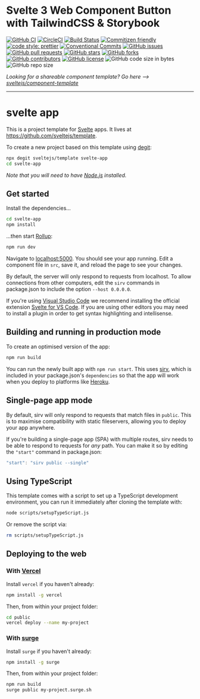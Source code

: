 # Svelte 3 Web Component Button with TailwindCSS & Storybook

[![GitHub CI](https://github.com/smarlhens/svelte3-web-component-button/workflows/CI/badge.svg)](https://github.com/smarlhens/svelte3-web-component-button/actions?query=workflow%3ACI)
[![CircleCI](https://circleci.com/gh/smarlhens/svelte3-web-component-button.svg?style=svg)](https://circleci.com/gh/smarlhens/svelte3-web-component-button)
[![Build Status](https://travis-ci.com/smarlhens/svelte3-web-component-button.svg?branch=master)](https://travis-ci.com/smarlhens/svelte3-web-component-button)
[![Commitizen friendly](https://img.shields.io/badge/commitizen-friendly-brightgreen.svg)](http://commitizen.github.io/cz-cli/)
[![code style: prettier](https://img.shields.io/badge/code_style-prettier-ff69b4.svg)](https://github.com/prettier/prettier)
[![Conventional Commits](https://img.shields.io/badge/Conventional%20Commits-1.0.0-yellow.svg)](https://conventionalcommits.org)
[![GitHub issues](https://img.shields.io/github/issues/smarlhens/svelte3-web-component-button)](https://github.com/smarlhens/svelte3-web-component-button/issues)
[![GitHub pull requests](https://img.shields.io/github/issues-pr/smarlhens/svelte3-web-component-button)](https://github.com/smarlhens/svelte3-web-component-button/pulls)
[![GitHub stars](https://img.shields.io/github/stars/smarlhens/svelte3-web-component-button)](https://github.com/smarlhens/svelte3-web-component-button/stargazers)
[![GitHub forks](https://img.shields.io/github/forks/smarlhens/svelte3-web-component-button)](https://github.com/smarlhens/svelte3-web-component-button/network)
[![GitHub contributors](https://img.shields.io/github/contributors/smarlhens/svelte3-web-component-button)](https://github.com/smarlhens/svelte3-web-component-button/graphs/contributors)
[![GitHub license](https://img.shields.io/github/license/smarlhens/svelte3-web-component-button)](https://github.com/smarlhens/svelte3-web-component-button)
![GitHub code size in bytes](https://img.shields.io/github/languages/code-size/smarlhens/svelte3-web-component-button)
![GitHub repo size](https://img.shields.io/github/repo-size/smarlhens/svelte3-web-component-button)


*Looking for a shareable component template? Go here --> [sveltejs/component-template](https://github.com/sveltejs/component-template)*

---

# svelte app

This is a project template for [Svelte](https://svelte.dev) apps. It lives at https://github.com/sveltejs/template.

To create a new project based on this template using [degit](https://github.com/Rich-Harris/degit):

```bash
npx degit sveltejs/template svelte-app
cd svelte-app
```

*Note that you will need to have [Node.js](https://nodejs.org) installed.*


## Get started

Install the dependencies...

```bash
cd svelte-app
npm install
```

...then start [Rollup](https://rollupjs.org):

```bash
npm run dev
```

Navigate to [localhost:5000](http://localhost:5000). You should see your app running. Edit a component file in `src`, save it, and reload the page to see your changes.

By default, the server will only respond to requests from localhost. To allow connections from other computers, edit the `sirv` commands in package.json to include the option `--host 0.0.0.0`.

If you're using [Visual Studio Code](https://code.visualstudio.com/) we recommend installing the official extension [Svelte for VS Code](https://marketplace.visualstudio.com/items?itemName=svelte.svelte-vscode). If you are using other editors you may need to install a plugin in order to get syntax highlighting and intellisense.

## Building and running in production mode

To create an optimised version of the app:

```bash
npm run build
```

You can run the newly built app with `npm run start`. This uses [sirv](https://github.com/lukeed/sirv), which is included in your package.json's `dependencies` so that the app will work when you deploy to platforms like [Heroku](https://heroku.com).


## Single-page app mode

By default, sirv will only respond to requests that match files in `public`. This is to maximise compatibility with static fileservers, allowing you to deploy your app anywhere.

If you're building a single-page app (SPA) with multiple routes, sirv needs to be able to respond to requests for *any* path. You can make it so by editing the `"start"` command in package.json:

```js
"start": "sirv public --single"
```

## Using TypeScript

This template comes with a script to set up a TypeScript development environment, you can run it immediately after cloning the template with:

```bash
node scripts/setupTypeScript.js
```

Or remove the script via:

```bash
rm scripts/setupTypeScript.js
```

## Deploying to the web

### With [Vercel](https://vercel.com)

Install `vercel` if you haven't already:

```bash
npm install -g vercel
```

Then, from within your project folder:

```bash
cd public
vercel deploy --name my-project
```

### With [surge](https://surge.sh/)

Install `surge` if you haven't already:

```bash
npm install -g surge
```

Then, from within your project folder:

```bash
npm run build
surge public my-project.surge.sh
```
